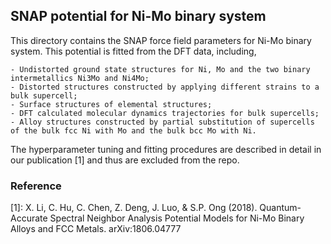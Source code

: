 ## SNAP potential for Ni-Mo binary system

This directory contains the SNAP force field parameters for Ni-Mo binary system. This potential is fitted from the DFT data, including,
```
- Undistorted ground state structures for Ni, Mo and the two binary intermetallics Ni3Mo and Ni4Mo;
- Distorted structures constructed by applying different strains to a bulk supercell;
- Surface structures of elemental structures;
- DFT calculated molecular dynamics trajectories for bulk supercells;
- Alloy structures constructed by partial substitution of supercells of the bulk fcc Ni with Mo and the bulk bcc Mo with Ni.
```

The hyperparameter tuning and fitting procedures are described in detail in our publication [1] and thus are excluded from the repo. 


### Reference 
[1]: X. Li, C. Hu, C. Chen, Z. Deng, J. Luo, & S.P. Ong (2018). Quantum-Accurate Spectral Neighbor Analysis Potential Models for Ni-Mo Binary Alloys and FCC Metals. arXiv:1806.04777
